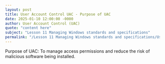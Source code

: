```yaml
---
layout: post
title: User Account Control UAC - Purpose of UAC
date: 2025-01-10 12:00:00 -0000
author: User Account Control (UAC)
quote: "content here"
subject: "Lesson 11 Managing Windows standards and specifications"
permalink: "/Lesson 11 Managing Windows standards and specifications/User Account Control (UAC)/User Account Control UAC - Purpose of UAC"
---
```


Purpose of UAC: To manage access permissions and reduce the risk of malicious software being installed.
